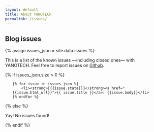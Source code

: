 ```yaml
---
layout: default
title: About YANOTECH
permalink: /issues/
---
```


## Blog issues
{% assign issues_json = site.data.issues %}

This is a list of the known issues —including closed ones— with YANOTECH. Feel free to report issues on [Github][yanotech-issues].

[yanotech-issues]: https://github.com/juandesant/YANOTECH/issues "Issues on YANOTECH repository."

{% if issues_json.size > 0 %} <!-- We only show the Blog issues section if the JSON file has at least one entry -->

<ul>

	{% for issue in issues_json %}
		<li><strong>[{{issue.state}}]</strong><a href="{{issue.html_url}}">{{ issue.title }}</a>: {{issue.body}}</li>
	{% endfor %}

</ul>

{% else %}

Yay! No issues found!

{% endif %} <!-- if issues_json.size > 0 -->